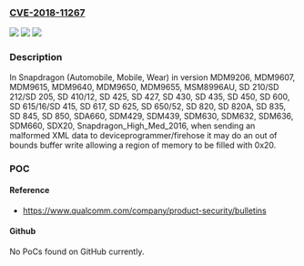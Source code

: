 ### [CVE-2018-11267](https://cve.mitre.org/cgi-bin/cvename.cgi?name=CVE-2018-11267)
![](https://img.shields.io/static/v1?label=Product&message=Snapdragon%20Automobile%2C%20Snapdragon%20Mobile%2C%20Snapdragon%20Wear&color=blue)
![](https://img.shields.io/static/v1?label=Version&message=MDM9206%2C%20MDM9607%2C%20MDM9615%2C%20MDM9640%2C%20MDM9650%2C%20MDM9655%2C%20MSM8996AU%2C%20SD%20210%2FSD%20212%2FSD%20205%2C%20SD%20410%2F12%2C%20SD%20425%2C%20SD%20427%2C%20SD%20430%2C%20SD%20435%2C%20SD%20450%2C%20SD%20600%2C%20SD%20615%2F16%2FSD%20415%2C%20SD%20617%2C%20SD%20625%2C%20SD%20650%2F52%2C%20SD%20820%2C%20SD%20820A%2C%20SD%20835%2C%20SD%20845%2C%20SD%20850%2C%20SDA660%2C%20SDM429%2C%20SDM439%2C%20SDM630%2C%20SDM632%2C%20SDM636%2C%20SDM660%2C%20SDX20%2C%20Snapdragon_High_Med_2016%20&color=brightgreen)
![](https://img.shields.io/static/v1?label=Vulnerability&message=Improper%20Validation%20of%20Array%20Index%20in%20Core&color=brightgreen)

### Description

In Snapdragon (Automobile, Mobile, Wear) in version MDM9206, MDM9607, MDM9615, MDM9640, MDM9650, MDM9655, MSM8996AU, SD 210/SD 212/SD 205, SD 410/12, SD 425, SD 427, SD 430, SD 435, SD 450, SD 600, SD 615/16/SD 415, SD 617, SD 625, SD 650/52, SD 820, SD 820A, SD 835, SD 845, SD 850, SDA660, SDM429, SDM439, SDM630, SDM632, SDM636, SDM660, SDX20, Snapdragon_High_Med_2016, when sending an malformed XML data to deviceprogrammer/firehose it may do an out of bounds buffer write allowing a region of memory to be filled with 0x20.

### POC

#### Reference
- https://www.qualcomm.com/company/product-security/bulletins

#### Github
No PoCs found on GitHub currently.

